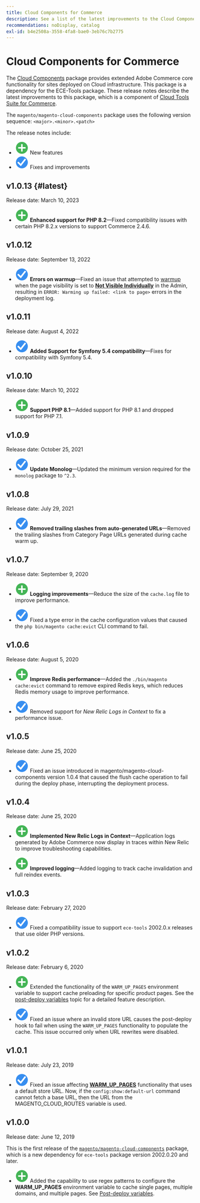 ```yaml
---
title: Cloud Components for Commerce
description: See a list of the latest improvements to the Cloud Components package.
recommendations: noDisplay, catalog
exl-id: b4e2508a-3558-4fa8-bae0-3eb76c7b2775
---
```

# Cloud Components for Commerce

The [Cloud Components](https://github.com/magento/magento-cloud-components) package provides extended Adobe Commerce core functionality for sites deployed on Cloud infrastructure. This package is a dependency for the ECE-Tools package. These release notes describe the latest improvements to this package, which is a component of [Cloud Tools Suite for Commerce](cloud-tools-suite.md).

The `magento/magento-cloud-components` package uses the following version sequence: `<major>.<minor>.<patch>`

The release notes include:

-  ![new icon](../../assets/new.svg) New features
-  ![fix icon](../../assets/fix.svg) Fixes and improvements

<!--Add release notes below-->

## v1.0.13 {#latest}

Release date: March 10, 2023

-  ![new icon](../../assets/new.svg) **Enhanced support for PHP 8.2**—Fixed compatibility issues with certain PHP 8.2.x versions to support Commerce 2.4.6.

## v1.0.12

Release date: September 13, 2022

-  ![fix icon](../../assets/fix.svg) **Errors on warmup**—Fixed an issue that attempted to [warmup](../environment/variables-post-deploy.md#warm_up_pages) when the page visibility is set to [**Not Visible Individually**](https://docs.magento.com/user-guide/system/data-attributes-product.html#simple-product-csv-file-structure) in the Admin, resulting in `ERROR: Warming up failed: <link to page>` errors in the deployment log.<!-- MCLOUD-9134 -->

## v1.0.11

Release date: August 4, 2022

-  ![fix icon](../../assets/fix.svg) **Added Support for Symfony 5.4 compatibility**—Fixes for compatibility with Symfony 5.4.<!-- AC-3550 -->

## v1.0.10

Release date: March 10, 2022

-  ![new icon](../../assets/new.svg) **Support PHP 8.1**—Added support for PHP 8.1 and dropped support for PHP 7.1.

## v1.0.9

Release date: October 25, 2021

-  ![fix icon](../../assets/fix.svg) **Update Monolog**—Updated the minimum version required for the `monolog` package to `^2.3`.<!-- ACMP-1263 -->

## v1.0.8

Release date: July 29, 2021

-  ![fix icon](../../assets/fix.svg) **Removed trailing slashes from auto-generated URLs**—Removed the trailing slashes from Category Page URLs generated during cache warm up.<!--MCLOUD-7192-->

## v1.0.7

Release date: September 9, 2020

-  ![new icon](../../assets/new.svg) **Logging improvements**—Reduce the size of the `cache.log` file to improve performance.<!--MCLOUD-6859-->

-  ![fix icon](../../assets/fix.svg) Fixed a type error in the cache configuration values that caused the `php bin/magento cache:evict` CLI command to fail.

## v1.0.6

Release date: August 5, 2020

-  ![new icon](../../assets/new.svg) **Improve Redis performance**—Added the `./bin/magento cache:evict` command to remove expired Redis keys, which reduces Redis memory usage to improve performance.<!--MCLOUD-6023-->

-  ![fix icon](../../assets/fix.svg) Removed support for *New Relic Logs in Context* to fix a performance issue.<!--MCLOUD-6422-->

## v1.0.5

Release date: June 25, 2020

-  ![fix icon](../../assets/fix.svg) Fixed an issue introduced in magento/magento-cloud-components version 1.0.4 that caused the flush cache operation to fail during the deploy phase, interrupting the deployment process.

## v1.0.4

Release date: June 25, 2020

-  ![new icon](../../assets/new.svg) **Implemented New Relic Logs in Context**—Application logs generated by Adobe Commerce now display in traces within New Relic to improve troubleshooting capabilities.<!--MCLOUD-6029-->

-  ![new icon](../../assets/new.svg) **Improved logging**—Added logging to track cache invalidation and full reindex events.<!--MCLOUD-6157-->

## v1.0.3

Release date: February 27, 2020

-  ![fix icon](../../assets/fix.svg) Fixed a compatibility issue to support `ece-tools` 2002.0.x releases that use older PHP versions.

## v1.0.2

Release date: February 6, 2020

-  ![new icon](../../assets/new.svg) Extended the functionality of the `WARM_UP_PAGES` environment variable to support cache preloading for specific product pages. See the [post-deploy variables](../environment/variables-post-deploy.md#warm_up_pages) topic for a detailed feature description.<!--MAGECLOUD-4444-->

-  ![fix icon](../../assets/fix.svg) Fixed an issue where an invalid store URL causes the post-deploy hook to fail when using the `WARM_UP_PAGES` functionality to populate the cache. This issue occurred only when URL rewrites were disabled.<!-- MAGECLOUD-4094 -->

## v1.0.1

Release date: July 23, 2019

-  ![fix icon](../../assets/fix.svg) Fixed an issue affecting [**WARM_UP_PAGES**](../environment/variables-post-deploy.md#warm_up_pages) functionality that uses a default store URL. Now, if the `config:show:default-url` command cannot fetch a base URL, then the URL from the MAGENTO_CLOUD_ROUTES variable is used.<!-- MAGECLOUD-3866 -->

## v1.0.0

Release date: June 12, 2019

This is the first release of the [`magento/magento-cloud-components`](https://github.com/magento/magento-cloud-components) package, which is a new dependency for `ece-tools` package version 2002.0.20 and later.

-  ![new icon](../../assets/new.svg) Added the capability to use regex patterns to configure the **WARM_UP_PAGES** environment variable to cache single pages, multiple domains, and multiple pages. See [Post-deploy variables](../environment/variables-post-deploy.md#warm_up_pages).<!--MAGECLOUD-3258-->
